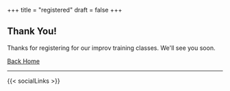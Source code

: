 +++
title = "registered"
draft = false
+++

## Thank You!

Thanks for registering for our improv training classes. We'll see you soon.

<p><a href="/#" class="button special">Back Home</a></p>

---

{{< socialLinks >}}
